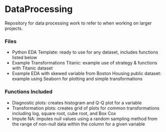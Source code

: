 # DataProcessing
Repository for data processing work to refer to when working on larger projects.

### Files
* Python EDA Template: ready to use for any dataset, includes functions listed below
* Example Transformations Titanic: example use of strategy & functions with Titanic dataset
* Example EDA with skewed variable from Boston Housing public dataset: example using Seaborn for plotting and simple transformations

### Functions Included
* Diagnostic plots: creates histogram and Q-Q plot for a variable
* Transformation plots: creates grid of plots for common transformations including log, square root, cube root, and Box Cox
* Impute NA: imputes null values using a random sampling method from the range of non-null data within the column for a given variable
